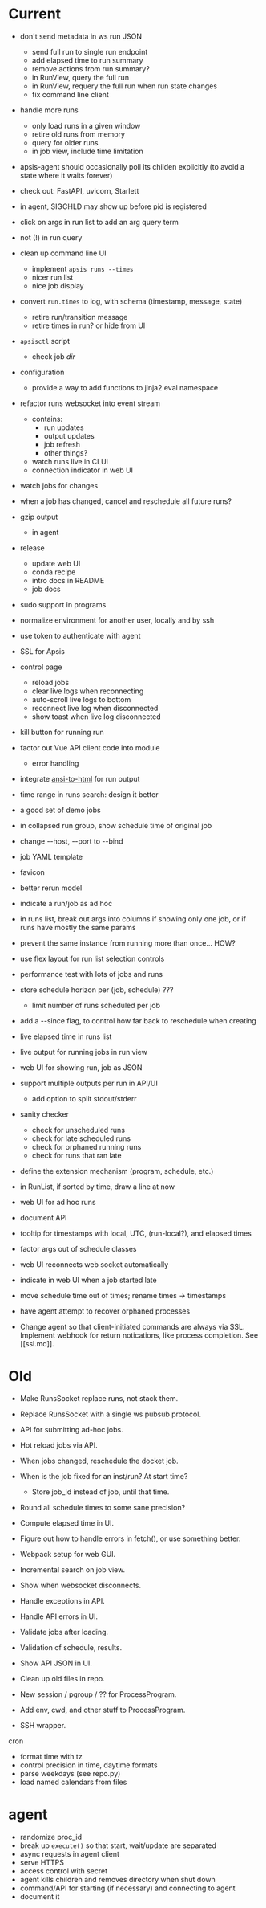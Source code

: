 # Current

- don't send metadata in ws run JSON
  - send full run to single run endpoint
  - add elapsed time to run summary
  - remove actions from run summary?
  - in RunView, query the full run
  - in RunView, requery the full run when run state changes
  - fix command line client

- handle more runs
  - only load runs in a given window
  - retire old runs from memory
  - query for older runs
  - in job view, include time limitation

- apsis-agent should occasionally poll its childen explicitly
  (to avoid a state where it waits forever)

- check out: FastAPI, uvicorn, Starlett
- in agent, SIGCHLD may show up before pid is registered

- click on args in run list to add an arg query term
- not (!) in run query
- clean up command line UI
  - implement `apsis runs --times`
  - nicer run list
  - nice job display
- convert `run.times` to log, with schema (timestamp, message, state)
  - retire run/transition message
  - retire times in run?  or hide from UI
- `apsisctl` script 
  - check job *dir*
- configuration
  - provide a way to add functions to jinja2 eval namespace
- refactor runs websocket into event stream
  - contains:
    - run updates
    - output updates
    - job refresh
    - other things?
  - watch runs live in CLUI
  - connection indicator in web UI
- watch jobs for changes
- when a job has changed, cancel and reschedule all future runs?
- gzip output
  - in agent
- release
  - update web UI
  - conda recipe
  - intro docs in README
  - job docs
- sudo support in programs
- normalize environment for another user, locally and by ssh
- use token to authenticate with agent
- SSL for Apsis
- control page
  - reload jobs
  - clear live logs when reconnecting
  - auto-scroll live logs to bottom
  - reconnect live log when disconnected
  - show toast when live log disconnected
- kill button for running run
- factor out Vue API client code into module
  - error handling
- integrate [ansi-to-html](https://www.npmjs.com/package/ansi-to-html) for run output
- time range in runs search: design it better
- a good set of demo jobs
- in collapsed run group, show schedule time of original job
- change --host, --port to --bind
- job YAML template
- favicon
- better rerun model
- indicate a run/job as ad hoc
- in runs list, break out args into columns if showing only one job, or if runs have mostly the same params
- prevent the same instance from running more than once... HOW?
- use flex layout for run list selection controls
- performance test with lots of jobs and runs
- store schedule horizon per (job, schedule) ???
  - limit number of runs scheduled per job
- add a --since flag, to control how far back to reschedule when creating
- live elapsed time in runs list
- live output for running jobs in run view
- web UI for showing run, job as JSON
- support multiple outputs per run in API/UI
  - add option to split stdout/stderr
- sanity checker
  - check for unscheduled runs
  - check for late scheduled runs
  - check for orphaned running runs
  - check for runs that ran late
- define the extension mechanism (program, schedule, etc.)
- in RunList, if sorted by time, draw a line at now
- web UI for ad hoc runs
- document API
- tooltip for timestamps with local, UTC, (run-local?), and elapsed times
- factor args out of schedule classes
- web UI reconnects web socket automatically
- indicate in web UI when a job started late
- move schedule time out of times; rename times → timestamps
- have agent attempt to recover orphaned processes

- Change agent so that client-initiated commands are always via SSL.  Implement
  webhook for return notications, like process completion.  See [[ssl.md]].


# Old

- Make RunsSocket replace runs, not stack them.
- Replace RunsSocket with a single ws pubsub protocol.

- API for submitting ad-hoc jobs.
- Hot reload jobs via API.

- When jobs changed, reschedule the docket job.
- When is the job fixed for an inst/run?  At start time?
  - Store job_id instead of job, until that time.

- Round all schedule times to some sane precision?
- Compute elapsed time in UI.

- Figure out how to handle errors in fetch(), or use something better.
- Webpack setup for web GUI.
- Incremental search on job view.
- Show when websocket disconnects.
- Handle exceptions in API.
- Handle API errors in UI.
- Validate jobs after loading.
- Validation of schedule, results.
- Show API JSON in UI.

- Clean up old files in repo.

- New session / pgroup / ?? for ProcessProgram.
- Add env, cwd, and other stuff to ProcessProgram.
- SSH wrapper.


cron
- format time with tz
- control precision in time, daytime formats
- parse weekdays (see repo.py)
- load named calendars from files


# agent

- randomize proc_id
- break up `execute()` so that start, wait/update are separated
- async requests in agent client
- serve HTTPS
- access control with secret
- agent kills children and removes directory when shut down
- command/API for starting (if necessary) and connecting to agent
- document it

